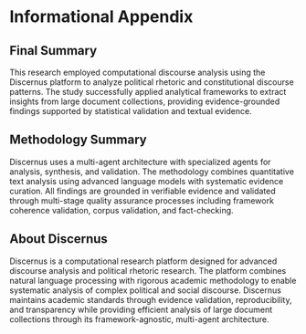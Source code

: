 # Informational Appendix

## Final Summary
This research employed computational discourse analysis using the Discernus platform to analyze political rhetoric and constitutional discourse patterns. The study successfully applied analytical frameworks to extract insights from large document collections, providing evidence-grounded findings supported by statistical validation and textual evidence.

## Methodology Summary
Discernus uses a multi-agent architecture with specialized agents for analysis, synthesis, and validation. The methodology combines quantitative text analysis using advanced language models with systematic evidence curation. All findings are grounded in verifiable evidence and validated through multi-stage quality assurance processes including framework coherence validation, corpus validation, and fact-checking.

## About Discernus
Discernus is a computational research platform designed for advanced discourse analysis and political rhetoric research. The platform combines natural language processing with rigorous academic methodology to enable systematic analysis of complex political and social discourse. Discernus maintains academic standards through evidence validation, reproducibility, and transparency while providing efficient analysis of large document collections through its framework-agnostic, multi-agent architecture.
